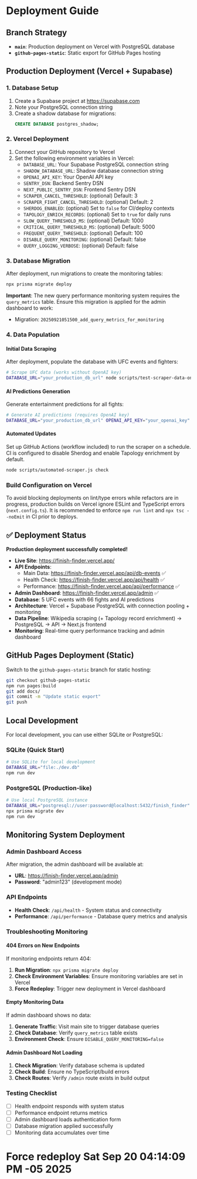 # Deployment Guide

## Branch Strategy

- **`main`**: Production deployment on Vercel with PostgreSQL database
- **`github-pages-static`**: Static export for GitHub Pages hosting

## Production Deployment (Vercel + Supabase)

### 1. Database Setup
1. Create a Supabase project at https://supabase.com
2. Note your PostgreSQL connection string
3. Create a shadow database for migrations:
   ```sql
   CREATE DATABASE postgres_shadow;
   ```

### 2. Vercel Deployment
1. Connect your GitHub repository to Vercel
2. Set the following environment variables in Vercel:
   - `DATABASE_URL`: Your Supabase PostgreSQL connection string
   - `SHADOW_DATABASE_URL`: Shadow database connection string
   - `OPENAI_API_KEY`: Your OpenAI API key
   - `SENTRY_DSN`: Backend Sentry DSN
   - `NEXT_PUBLIC_SENTRY_DSN`: Frontend Sentry DSN
   - `SCRAPER_CANCEL_THRESHOLD`: (optional) Default: 3
   - `SCRAPER_FIGHT_CANCEL_THRESHOLD`: (optional) Default: 2
   - `SHERDOG_ENABLED`: (optional) Set to `false` for CI/deploy contexts
   - `TAPOLOGY_ENRICH_RECORDS`: (optional) Set to `true` for daily runs
   - `SLOW_QUERY_THRESHOLD_MS`: (optional) Default: 1000
   - `CRITICAL_QUERY_THRESHOLD_MS`: (optional) Default: 5000
   - `FREQUENT_QUERY_THRESHOLD`: (optional) Default: 100
   - `DISABLE_QUERY_MONITORING`: (optional) Default: false
   - `QUERY_LOGGING_VERBOSE`: (optional) Default: false

### 3. Database Migration
After deployment, run migrations to create the monitoring tables:
```bash
npx prisma migrate deploy
```

**Important**: The new query performance monitoring system requires the `query_metrics` table. Ensure this migration is applied for the admin dashboard to work:
- Migration: `20250921051500_add_query_metrics_for_monitoring`

### 4. Data Population

#### Initial Data Scraping
After deployment, populate the database with UFC events and fighters:
```bash
# Scrape UFC data (works without OpenAI key)
DATABASE_URL="your_production_db_url" node scripts/test-scraper-data-only.js
```

#### AI Predictions Generation
Generate entertainment predictions for all fights:
```bash
# Generate AI predictions (requires OpenAI key)
DATABASE_URL="your_production_db_url" OPENAI_API_KEY="your_openai_key" node scripts/generate-ai-predictions.js
```

#### Automated Updates
Set up GitHub Actions (workflow included) to run the scraper on a schedule. CI is configured to disable Sherdog and enable Tapology enrichment by default.
```bash
node scripts/automated-scraper.js check
```

### Build Configuration on Vercel
To avoid blocking deployments on lint/type errors while refactors are in progress, production builds on Vercel ignore ESLint and TypeScript errors (`next.config.ts`). It is recommended to enforce `npm run lint` and `npx tsc --noEmit` in CI prior to deploys.

## ✅ Deployment Status

**Production deployment successfully completed!**

- **Live Site**: https://finish-finder.vercel.app/
- **API Endpoints**:
  - Main Data: https://finish-finder.vercel.app/api/db-events ✅
  - Health Check: https://finish-finder.vercel.app/api/health ✅
  - Performance: https://finish-finder.vercel.app/api/performance ✅
- **Admin Dashboard**: https://finish-finder.vercel.app/admin ✅
- **Database**: 5 UFC events with 66 fights and AI predictions
- **Architecture**: Vercel + Supabase PostgreSQL with connection pooling + monitoring
- **Data Pipeline**: Wikipedia scraping (+ Tapology record enrichment) → PostgreSQL → API → Next.js frontend
- **Monitoring**: Real-time query performance tracking and admin dashboard

## GitHub Pages Deployment (Static)

Switch to the `github-pages-static` branch for static hosting:
```bash
git checkout github-pages-static
npm run pages:build
git add docs/
git commit -m "Update static export"
git push
```

## Local Development

For local development, you can use either SQLite or PostgreSQL:

### SQLite (Quick Start)
```bash
# Use SQLite for local development
DATABASE_URL="file:./dev.db"
npm run dev
```

### PostgreSQL (Production-like)
```bash
# Use local PostgreSQL instance
DATABASE_URL="postgresql://user:password@localhost:5432/finish_finder"
npx prisma migrate dev
npm run dev
```

## Monitoring System Deployment

### Admin Dashboard Access
After migration, the admin dashboard will be available at:
- **URL**: https://finish-finder.vercel.app/admin
- **Password**: "admin123" (development mode)

### API Endpoints
- **Health Check**: `/api/health` - System status and connectivity
- **Performance**: `/api/performance` - Database query metrics and analysis

### Troubleshooting Monitoring

#### 404 Errors on New Endpoints
If monitoring endpoints return 404:
1. **Run Migration**: `npx prisma migrate deploy`
2. **Check Environment Variables**: Ensure monitoring variables are set in Vercel
3. **Force Redeploy**: Trigger new deployment in Vercel dashboard

#### Empty Monitoring Data
If admin dashboard shows no data:
1. **Generate Traffic**: Visit main site to trigger database queries
2. **Check Database**: Verify `query_metrics` table exists
3. **Environment Check**: Ensure `DISABLE_QUERY_MONITORING=false`

#### Admin Dashboard Not Loading
1. **Check Migration**: Verify database schema is updated
2. **Check Build**: Ensure no TypeScript/build errors
3. **Check Routes**: Verify `/admin` route exists in build output

### Testing Checklist
- [ ] Health endpoint responds with system status
- [ ] Performance endpoint returns metrics
- [ ] Admin dashboard loads authentication form
- [ ] Database migration applied successfully
- [ ] Monitoring data accumulates over time

# Force redeploy Sat Sep 20 04:14:09 PM -05 2025
